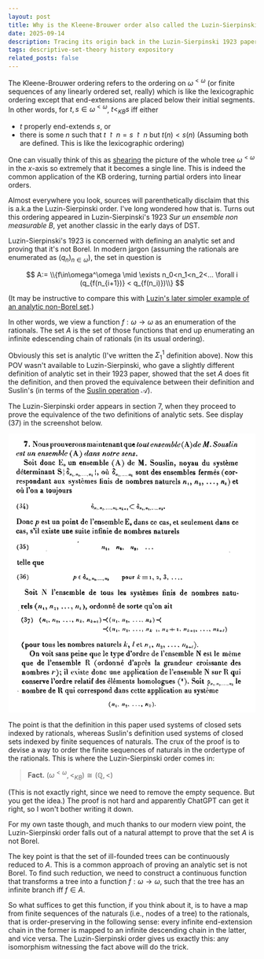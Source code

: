 ```yaml
---
layout: post
title: Why is the Kleene-Brouwer order also called the Luzin-Sierpinski order?
date: 2025-09-14
description: Tracing its origin back in the Luzin-Sierpinski 1923 paper
tags: descriptive-set-theory history expository
related_posts: false
---
```

The Kleene-Brouwer ordering refers to the ordering on $\omega^{<\omega}$ (or finite sequences of any linearly ordered set, really) which is like the lexicographic ordering except that end-extensions are placed below their initial segments. In other words, for $t,s\in\omega^{<\omega}$, $t<_{KB}s$ iff either
- $t$ properly end-extends $s$, or
- there is some $n$ such that $t\upharpoonright n = s\upharpoonright n$ but $t(n)<s(n)$ (Assuming both are defined. This is like the lexicographic ordering)

One can visually think of this as [shearing](https://textbooks.math.gatech.edu/ila/matrix-transformations.html#matrix-trans-shear) the picture of the whole tree $\omega^{<\omega}$ in the $x$-axis so extremely that it becomes a single line. This is indeed the common application of the KB ordering, turning partial orders into linear orders.

Almost everywhere you look, sources will parenthetically disclaim that this is a.k.a the Luzin-Sierpinski order. I've long wondered how that is. Turns out this ordering appeared in Luzin-Sierpinski's 1923 *Sur un ensemble non measurable B*, yet another classic in the early days of DST.

Luzin-Sierpinski's 1923 is concerned with defining an analytic set and proving that it's not Borel. In modern jargon (assuming the rationals are enumerated as $(q_n)_{n\in\omega}$), the set in question is

$$
A:= \\{f\in\omega^\omega \mid \exists n_0<n_1<n_2<... \forall i (q_{f(n_{i+1})} < q_{f(n_i)})\\}
$$

(It may be instructive to compare this with [Luzin's later simpler example of an analytic non-Borel set](/notes/Nov_22_2022_Sigma11_normal_form_norms_prewellorderings.pdf).)

In other words, we view a function $f:\omega\to\omega$ as an enumeration of the rationals. The set $A$ is the set of those functions that end up enumerating an infinite edescending chain of rationals (in its usual ordering).

Obviously this set is analytic (I've written the $\Sigma^1_1$ definition above). Now this POV wasn't available to Luzin-Sierpinski, who gave a slightly different definition of analytic set in their 1923 paper, showed that the set $A$ does fit the definition, and then proved the equivalence between their definition and Suslin's (in terms of the [Suslin operation](https://en.wikipedia.org/wiki/Suslin_operation) $\mathcal{A}$).

The Luzin-Sierpinski order appears in section 7, when they proceed to prove the equivalence of the two definitions of analytic sets. See display (37) in the screenshot below.

![image1](/assets/img/CleanShot%202025-09-15%20at%2000.12.15@2x.png)

The point is that the definition in this paper used systems of closed sets indexed by rationals, whereas Suslin's definition used systems of closed sets indexed by finite sequences of naturals. The crux of the proof is to devise a way to order the finite sequences of naturals in the ordertype of the rationals. This is where the Luzin-Sierpinski order comes in:

> **Fact.** $(\omega^{<\omega}, <_{KB})\cong (\mathbb{Q}, <)$

(This is not exactly right, since we need to remove the empty sequence. But you get the idea.) The proof is not hard and apparently ChatGPT can get it right, so I won't bother writing it down.

For my own taste though, and much thanks to our modern view point, the Luzin-Sierpinski order falls out of a natural attempt to prove that the set $A$ is not Borel. 

The key point is that the set of ill-founded trees can be continuously reduced to $A$. This is a common approach of proving an analytic set is not Borel. To find such reduction, we need to construct a continuous function that transforms a tree into a function $f:\omega\to\omega$, such that the tree has an infinite branch iff $f\in A$. 

So what suffices to get this function, if you think about it, is to have a map from finite sequences of the naturals (i.e., nodes of a tree) to the rationals, that is order-preserving in the following sense: every infinite end-extension chain in the former is mapped to an infinite descending chain in the latter, and vice versa. The Luzin-Sierpinski order gives us exactly this: any isomorphism witnessing the fact above will do the trick. 